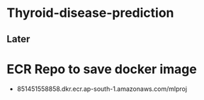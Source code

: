 # Thyroid-disease-prediction
## Later

# ECR Repo to save docker image
- 851451558858.dkr.ecr.ap-south-1.amazonaws.com/mlproj